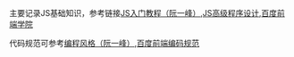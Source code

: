 主要记录JS基础知识，参考链接[JS入门教程（阮一峰）](https://wangdoc.com/javascrip/index.html),[JS高级程序设计](https://book.douban.com/subject/10546125/),[百度前端学院](http://ife.baidu.com/)

代码规范可参考[编程风格（阮一峰）](https://wangdoc.com/javascript/features/style.html),[百度前端编码规范](https://github.com/xuliang19/spec)

